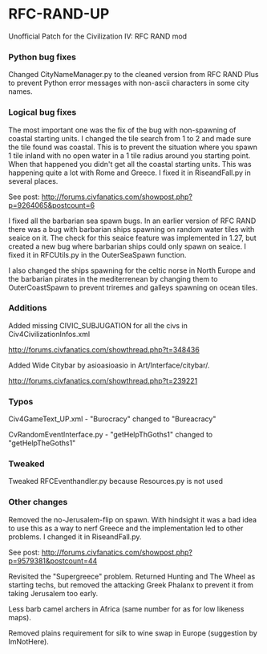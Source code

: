# RFC-RAND-UP
Unofficial Patch for the Civilization IV: RFC RAND mod

### Python bug fixes

Changed CityNameManager.py to the cleaned version from RFC RAND Plus to prevent Python error messages with non-ascii characters in some city names.

### Logical bug fixes

The most important one was the fix of the bug with non-spawning of coastal starting units. I changed the tile search from 1 to 2 and made sure the tile found was coastal. This is to prevent the situation where you spawn 1 tile inland with no open water in a 1 tile radius around you starting point. When that happened you didn't get all the coastal starting units. This was happening quite a lot with Rome and Greece.
I fixed it in RiseandFall.py in several places.

See post: http://forums.civfanatics.com/showpost.php?p=9264065&postcount=6

I fixed all the barbarian sea spawn bugs. In an earlier version of RFC RAND there was a bug with barbarian ships spawning on random water tiles with seaice on it.
The check for this seaice feature was implemented in 1.27, but created a new bug where barbarian ships could only spawn on seaice.
I fixed it in RFCUtils.py in the OuterSeaSpawn function.

I also changed the ships spawning for the celtic norse in North Europe and the barbarian pirates in the mediterrenean by changing them to OuterCoastSpawn to prevent triremes and galleys spawning on ocean tiles.

### Additions

Added missing CIVIC_SUBJUGATION for all the civs in Civ4CivilizationInfos.xml

http://forums.civfanatics.com/showthread.php?t=348436

Added Wide Citybar by asioasioasio in Art/Interface/citybar/*.*

http://forums.civfanatics.com/showthread.php?t=239221

### Typos

Civ4GameText_UP.xml - "Burocracy" changed to "Bureacracy"

CvRandomEventInterface.py - "getHelpThGoths1" changed to "getHelpTheGoths1"

### Tweaked

Tweaked RFCEventhandler.py because Resources.py is not used

### Other changes

Removed the no-Jerusalem-flip on spawn.
With hindsight it was a bad idea to use this as a way to nerf Greece and the implementation led to other problems.
I changed it in RiseandFall.py.

See post: http://forums.civfanatics.com/showpost.php?p=9579381&postcount=44

Revisited the "Supergreece" problem.
Returned Hunting and The Wheel as starting techs, but removed the attacking Greek Phalanx to prevent it from taking Jerusalem too early.

Less barb camel archers in Africa (same number for as for low likeness maps).

Removed plains requirement for silk to wine swap in Europe (suggestion by ImNotHere).
